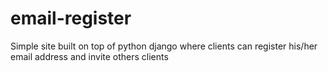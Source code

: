 # email-register
Simple site built on top of python django where clients can register his/her email address and invite others clients 
